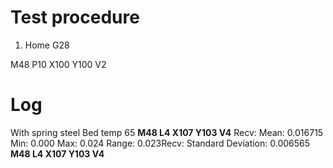 
# Test procedure
1. Home
 G28
 
 M48 P10 X100 Y100 V2
 

# Log
With spring steel
Bed temp 65
**M48 L4 X107 Y103 V4**
Recv: Mean: 0.016715 Min: 0.000 Max: 0.024 Range: 0.023Recv: Standard Deviation: 0.006565
**M48 L4 X107 Y103 V4**


<!--stackedit_data:
eyJoaXN0b3J5IjpbMTk4NTg2MDc2MiwxMzIwNzM1OTI3LDk1Mz
Y3ODMyM119
-->